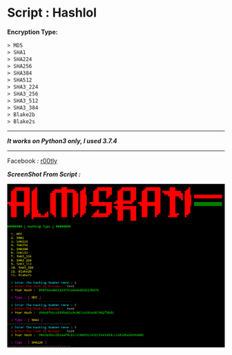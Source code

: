 # Script : Hashlol
**Encryption Type:**

```
> MD5
> SHA1
> SHA224
> SHA256
> SHA384
> SHA512
> SHA3_224
> SHA3_256
> SHA3_512
> SHA3_384
> Blake2b
> Blake2s
```
______________________________________
**_It works on Python3 only, I used 3.7.4_**
______________________________________
Facebook : [r00tly](https://www.facebook.com/r00tly)

**_ScreenShot From Script :_**


![](screenshot/ScreenShoot.PNG)
